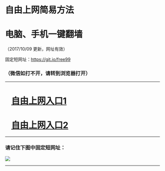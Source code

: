 ﻿# 自由上网简易方法

# 电脑、手机一键翻墙

（2017/10/09 更新，网址有效）

固定短网址：https://git.io/free99

### （微信如打不开，请转到浏览器打开）


***





# &nbsp;&nbsp; <a href="http://ft2664125351.fwq-tz-1001.info/fwqtz01.html?t=10090012693 " target="_blank">自由上网入口1</a>
# &nbsp;&nbsp; <a href="http://ft1724020447.fwq-tz-1002.info/fwqtz02.html?t=100900125295 " target="_blank">自由上网入口2</a>
***

### 请记住下图中固定短网址：

<img src="https://s3-us-west-2.amazonaws.com/fwq-1001/yjfq-20170905okok.png" /> 


***

